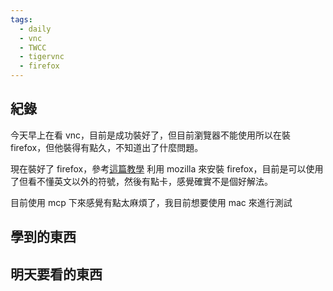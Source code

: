 ```yaml
---
tags:
  - daily
  - vnc
  - TWCC
  - tigervnc
  - firefox
---
```

## 紀錄
今天早上在看 vnc，目前是成功裝好了，但目前瀏覽器不能使用所以在裝firefox，但他裝得有點久，不知道出了什麼問題。

現在裝好了 firefox，參考[這篇教學](https://support.mozilla.org/zh-TW/kb/install-firefox-linux) 利用 mozilla 來安裝 firefox，目前是可以使用了但看不懂英文以外的符號，然後有點卡，感覺確實不是個好解法。

目前使用 mcp 下來感覺有點太麻煩了，我目前想要使用 mac 來進行測試
## 學到的東西

## 明天要看的東西
